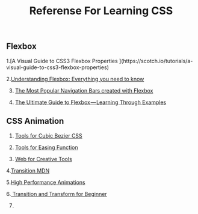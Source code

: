<br>
<h1 align="center">
Referense For Learning CSS
</h1>

<br>
<h2 align="left">
Flexbox
</h2>
1.[A Visual Guide to CSS3 Flexbox Properties ](https://scotch.io/tutorials/a-visual-guide-to-css3-flexbox-properties)

2.[Understanding Flexbox: Everything you need to know ](https://medium.freecodecamp.org/understanding-flexbox-everything-you-need-to-know-b4013d4dc9af)

3. [The Most Popular Navigation Bars created with Flexbox](https://medium.com/flexbox-and-grids/the-most-popular-navigation-bars-created-with-flexbox-6c0f59f55686)

4. [The Ultimate Guide to Flexbox — Learning Through Examples](https://medium.freecodecamp.org/the-ultimate-guide-to-flexbox-learning-through-examples-8c90248d4676)

<h2 align="left">
CSS Animation
</h2>

1. [Tools for Cubic Bezier CSS](http://cubic-bezier.com)

2. [Tools for Easing Function](http://easings.net/)

3. [Web for Creative Tools](https://matthewlein.com/)

4.[Transition MDN](https://developer.mozilla.org/en-US/docs/Web/CSS/CSS_Transitions/Using_CSS_transitions)

5.[High Performance Animations](https://www.html5rocks.com/en/tutorials/speed/high-performance-animations/)

6.[ Transition and Transform for Beginner ](https://robots.thoughtbot.com/transitions-and-transforms)

7.